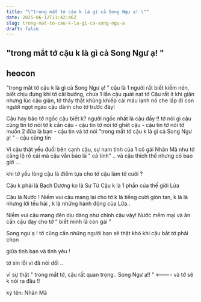 ```yaml
---
title: "\"trong mắt tớ cậu k là gì cả Song Ngư ạ! \""
date: 2025-06-12T11:42:46Z
slug: trong-mat-to-cau-k-la-gi-ca-song-ngu-a
draft: false
---
```


## "trong mắt tớ cậu k là gì cả Song Ngư ạ! "

## heocon

"trong mắt tớ cậu k là gì cả Song Ngư ạ! "
cậu là 1 người rất biết kiềm nén, biết chịu đựng
khi tớ cãi bướng, chưa 1 lần cậu quát nạt tớ 
Cậu rất ít khi giận
nhưng lúc cậu giận, tớ thấy thật khủng khiếp
cái máu lạnh nó che lấp đi con người ngọt ngào cậu dành cho tớ trước đây!
 
Cậu hay bảo tớ ngốc
cậu biết k?
người ngốc nhất là cậu đấy !!
tớ nói gì cậu cũng tin
tớ nói tớ k cần cậu - cậu tin
tớ nói tớ ghét cậu - cậu tin
tớ nói tớ muốn 2 đứa là bạn - cậu tin
và tớ nói "trong mắt tớ cậu k là gì cả Song Ngư ạ! " - cậu cũng tin
 
Vì cậu thật yếu đuối
bên cạnh cậu, sự nam tính của 1 cô gái Nhân Mã như tớ càng lộ rõ
cái mà cậu vẫn bảo là " cá tính" .. và cậu thích thế
nhưng có bao giờ ...
 
khi tớ yếu lòng 
cậu là điểm tựa cho tớ
cậu làm tớ cười ?
 
Cậu k phải là Bạch Dương 
ko là Sư Tử
Cậu k là 1 phần của thế giới Lửa
 
Cậu là Nước ! 
Niềm vui cậu mang lại cho tớ k là tiếng cười giòn tan,
k là là nhưng lời tếu hài ,
k là những hành động của Lữa.. 
 
Niềm vui cậu mang đến
dịu dàng như chính cậu vậy! 
Nước
mềm mại và ân cần
cậu dạy cho tớ " biết mình là con gái "
 
 
 
Song ngư ạ !
tớ cũng cần những người bạn
sẽ thật khó khi cậu bắt tớ phải chọn
 
giữa tình bạn và tình yêu ! 
 
 
 
tớ xin lỗi vì đã nói dối .. 
 
vì sự thật " trong mắt tớ, cậu rất quan trọng.. Song Ngư ạ!! " <---- và tớ sẽ k nói ra đâu !!
 
ký tên: Nhân Mã